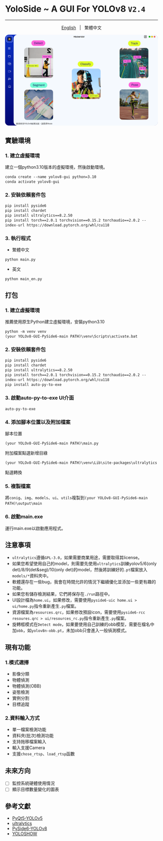# YoloSide ~ A GUI For YOLOv8 `V2.4`
---
<p align="center"> 
  <a href="https://github.com/SuPoTing/YOLOv8-GUI-PySide6/blob/main/README.md"> English</a> &nbsp; | &nbsp; 繁體中文</a>
 </p>

![](UI.png)

## 實驗環境
### 1. 建立虛擬環境

建立一個python3.10版本的虛擬環境，然後啟動環境。

```shell
conda create --name yolov8-gui python=3.10
conda activate yolov8-gui
```
### 2. 安裝依賴套件包

```shell
pip install pyside6
pip install chardet
pip install ultralytics==8.2.50
pip install torch==2.0.1 torchvision==0.15.2 torchaudio==2.0.2 --index-url https://download.pytorch.org/whl/cu118
```

### 3. 執行程式
- 繁體中文
```shell
python main.py
```
- 英文
```shell
python main_en.py
```

## 打包
### 1. 建立虛擬環境

推薦使用原生Python建立虛擬環境，安裝python3.10
```shell
python -m venv venv
(your YOLOv8-GUI-PySide6-main PATH)\venv\Scripts\activate.bat
```

### 2. 安裝依賴套件包

```shell
pip install pyside6
pip install chardet
pip install ultralytics==8.2.50
pip install torch==2.0.1 torchvision==0.15.2 torchaudio==2.0.2 --index-url https://download.pytorch.org/whl/cu118
pip install auto-py-to-exe
```

### 3. 啟動auto-py-to-exe UI介面

```shell
auto-py-to-exe
```

### 4. 添加腳本位置以及附加檔案

腳本位置
```shell
(your YOLOv8-GUI-PySide6-main PATH)\main.py
```

附加檔案點選新增目綠
```shell
(your YOLOv8-GUI-PySide6-main PATH)\venv\Lib\site-packages\ultralytics
```

點選轉換

### 5. 複製檔案
將`conig`、`img`、`models`、`ui`、`utils`複製到`(your YOLOv8-GUI-PySide6-main PATH)\output\main`

### 6. 啟動main.exe
運行main.exe以啟動應用程式。

## 注意事項
- `ultralytics`遵循`GPL-3.0`，如果需要商業用途，需要取得其license。
- 如果您希望使用自己的model，則需要先使用`ultralytics`訓練yolov5/6(only det)/8/9(det&seg)/10(only det)的model，然後將訓練好的`.pt`檔案放入`models/*`資料夾中。
- 軟體還存在一些bug，我會在時間允許的情況下繼續優化並添加一些更有趣的功能。
- 如果您有儲存檢測結果，它們將保存在`./run`路徑中。
- UI設計檔為`home.ui`，如果修改，需要使用`pyside6-uic home.ui > ui/home.py`指令重新產生`.py`檔案。
- 資源檔案為`resources.qrc`，如果修改預設icon，需要使用`pyside6-rcc resoures.qrc > ui/resources_rc.py`指令重新產生`.py`檔案。
- 旋轉框模式在`Detect mode`，如果要使用自己訓練的obb模型，需要在檔名中加`obb`，如`yolov8n-obb.pt`，未加obb只會進入一般偵測模式。

## 現有功能
### 1.模式選擇
- 影像分類
- 物體偵測
- 物體偵測(OBB)
- 姿態檢測
- 實例分割
- 目標追蹤
### 2.資料輸入方式
- 單一檔案檢測功能
- 資料夾(批次)檢測功能
- 支持拖移檔案輸入
- 輸入支援Camera
- 支援`chose_rtsp`、`load_rtsp`函數

## 未來方向
- [ ] 監控系統硬體使用情況
- [ ] 顯示目標數量變化的圖表

## 參考文獻
- [PyQt5-YOLOv5](https://github.com/Javacr/PyQt5-YOLOv5)
- [ultralytics](https://github.com/ultralytics/ultralytics)
- [PySide6-YOLOv8](https://github.com/Jai-wei/YOLOv8-PySide6-GUI/tree/main)
- [YOLOSHOW](https://github.com/SwimmingLiu/YOLOSHOW/tree/31644373fca58aefcc9dba72a610c92031e5331b)
